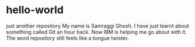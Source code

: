 # hello-world
just another repository
My name is Samraggi Ghosh.
I have just learnt about something called Git an hour back.
Now IBM is helping me go about with it.
The word repository still feels like a tongue twister.

